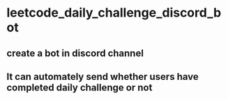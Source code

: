 # leetcode_daily_challenge_discord_bot

## create a bot in discord channel 
## It can automately send whether users have completed daily challenge or not
